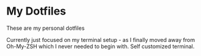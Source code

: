 # My Dotfiles

These are my personal dotfiles

Currently just focused on my terminal setup - as I finally moved away from Oh-My-ZSH which I never needed to begin with. Self customized terminal.